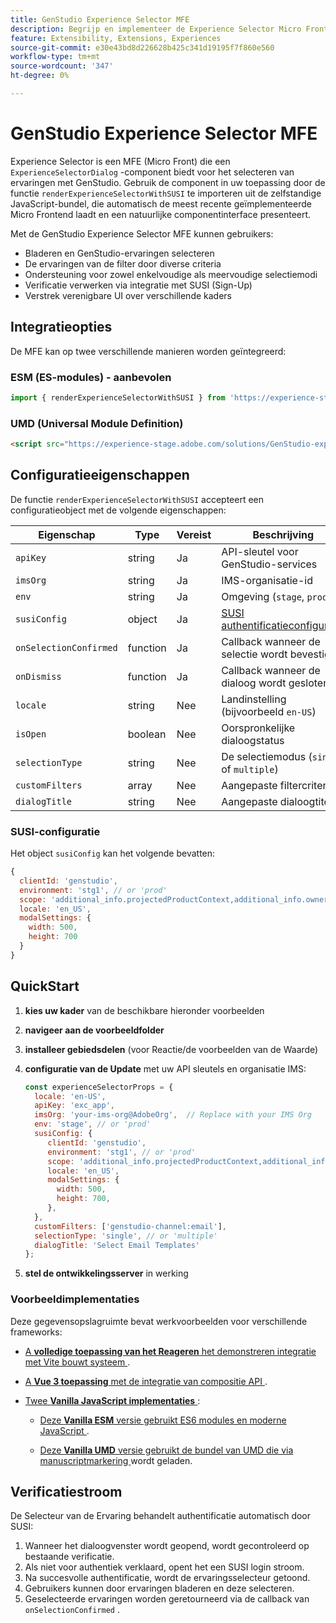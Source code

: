 ```yaml
---
title: GenStudio Experience Selector MFE
description: Begrijp en implementeer de Experience Selector Micro FrontEnd voor uw GenStudio-apps en -invoegtoepassingen.
feature: Extensibility, Extensions, Experiences
source-git-commit: e30e43bd8d226628b425c341d19195f7f860e560
workflow-type: tm+mt
source-wordcount: '347'
ht-degree: 0%

---
```


# GenStudio Experience Selector MFE

Experience Selector is een MFE (Micro Front) die een `ExperienceSelectorDialog` -component biedt voor het selecteren van ervaringen met GenStudio. Gebruik de component in uw toepassing door de functie `renderExperienceSelectorWithSUSI` te importeren uit de zelfstandige JavaScript-bundel, die automatisch de meest recente geïmplementeerde Micro Frontend laadt en een natuurlijke componentinterface presenteert.

Met de GenStudio Experience Selector MFE kunnen gebruikers:

- Bladeren en GenStudio-ervaringen selecteren
- De ervaringen van de filter door diverse criteria
- Ondersteuning voor zowel enkelvoudige als meervoudige selectiemodi
- Verificatie verwerken via integratie met SUSI (Sign-Up)
- Verstrek verenigbare UI over verschillende kaders

## Integratieopties

De MFE kan op twee verschillende manieren worden geïntegreerd:

### ESM (ES-modules) - aanbevolen

```javascript
import { renderExperienceSelectorWithSUSI } from 'https://experience-stage.adobe.com/solutions/GenStudio-experience-selector-mfe/static-assets/resources/@genstudio/experience-selector/esm/standalone.js';
```

### UMD (Universal Module Definition)

```html
<script src="https://experience-stage.adobe.com/solutions/GenStudio-experience-selector-mfe/static-assets/resources/@genstudio/experience-selector/umd/standalone.js"></script>
```

## Configuratieeigenschappen

De functie `renderExperienceSelectorWithSUSI` accepteert een configuratieobject met de volgende eigenschappen:

| Eigenschap | Type | Vereist | Beschrijving |
|----------|------|----------|-------------|
| `apiKey` | string | Ja | API-sleutel voor GenStudio-services |
| `imsOrg` | string | Ja | IMS-organisatie-id |
| `env` | string | Ja | Omgeving (`stage`, `prod`) |
| `susiConfig` | object | Ja | [ SUSI authentificatieconfiguratie ](#susi-configuration) |
| `onSelectionConfirmed` | function | Ja | Callback wanneer de selectie wordt bevestigd |
| `onDismiss` | function | Ja | Callback wanneer de dialoog wordt gesloten |
| `locale` | string | Nee | Landinstelling (bijvoorbeeld `en-US`) |
| `isOpen` | boolean | Nee | Oorspronkelijke dialoogstatus |
| `selectionType` | string | Nee | De selectiemodus (`single` of `multiple`) |
| `customFilters` | array | Nee | Aangepaste filtercriteria |
| `dialogTitle` | string | Nee | Aangepaste dialoogtitel |

### SUSI-configuratie

Het object `susiConfig` kan het volgende bevatten:

```javascript
{
  clientId: 'genstudio',
  environment: 'stg1', // or 'prod'
  scope: 'additional_info.projectedProductContext,additional_info.ownerOrg,AdobeID,openid,session,read_organizations,ab.manage',
  locale: 'en_US',
  modalSettings: {
    width: 500,
    height: 700
  }
}
```

## QuickStart

1. **kies uw kader** van de beschikbare hieronder voorbeelden
1. **navigeer aan de voorbeeldfolder**
1. **installeer gebiedsdelen** (voor Reactie/de voorbeelden van de Waarde)
1. **configuratie van de Update** met uw API sleutels en organisatie IMS:

   ```javascript
   const experienceSelectorProps = {
     locale: 'en-US',
     apiKey: 'exc_app',           
     imsOrg: 'your-ims-org@AdobeOrg',  // Replace with your IMS Org
     env: 'stage', // or 'prod'
     susiConfig: {
        clientId: 'genstudio',
        environment: 'stg1', // or 'prod'
        scope: 'additional_info.projectedProductContext,additional_info.ownerOrg,AdobeID,openid,session,read_organizations,ab.manage',
        locale: 'en_US',
        modalSettings: {
          width: 500,
          height: 700,
        },
     },
     customFilters: ['genstudio-channel:email'],
     selectionType: 'single', // or 'multiple'
     dialogTitle: 'Select Email Templates'
   };
   ```

1. **stel de ontwikkelingsserver** in werking

### Voorbeeldimplementaties

Deze gegevensopslagruimte bevat werkvoorbeelden voor verschillende frameworks:

- [ A **volledige toepassing van het Reageren** het demonstreren integratie met Vite bouwt systeem ](https://github.com/adobe/genstudio-extensibility-examples/tree/main/genstudio-experience-selector-mfe/react-js).

- [ A **Vue 3 toepassing** met de integratie van compositie API ](https://github.com/adobe/genstudio-extensibility-examples/tree/main/genstudio-experience-selector-mfe/vue-js).

- [ Twee **Vanilla JavaScript implementaties** ](https://github.com/adobe/genstudio-extensibility-examples/tree/main/genstudio-experience-selector-mfe/vanilla-js):

   - [ Deze **Vanilla ESM** versie gebruikt ES6 modules en moderne JavaScript ](https://github.com/adobe/genstudio-extensibility-examples/tree/main/genstudio-experience-selector-mfe/vanilla-js/vanilla-esm).

   - [ Deze **Vanilla UMD** versie gebruikt de bundel van UMD die via manuscriptmarkering ](https://github.com/adobe/genstudio-extensibility-examples/tree/main/genstudio-experience-selector-mfe/vanilla-js/vanilla-umd-global-var) wordt geladen.

## Verificatiestroom

De Selecteur van de Ervaring behandelt authentificatie automatisch door SUSI:

1. Wanneer het dialoogvenster wordt geopend, wordt gecontroleerd op bestaande verificatie.
1. Als niet voor authentiek verklaard, opent het een SUSI login stroom.
1. Na succesvolle authentificatie, wordt de ervaringsselecteur getoond.
1. Gebruikers kunnen door ervaringen bladeren en deze selecteren.
1. Geselecteerde ervaringen worden geretourneerd via de callback van `onSelectionConfirmed` .
